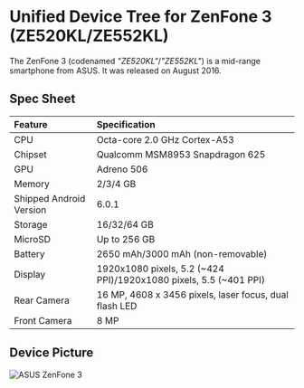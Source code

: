 # Unified Device Tree for ZenFone 3 (ZE520KL/ZE552KL)

The ZenFone 3 (codenamed _"ZE520KL"_/_"ZE552KL"_) is a mid-range smartphone from ASUS.
It was released on August 2016.

## Spec Sheet

| Feature                 | Specification                                                      |
| :---------------------- | :----------------------------------------------------------------- |
| CPU                     | Octa-core 2.0 GHz Cortex-A53                                       |
| Chipset                 | Qualcomm MSM8953 Snapdragon 625                                    |
| GPU                     | Adreno 506                                                         |
| Memory                  | 2/3/4 GB                                                           |
| Shipped Android Version | 6.0.1                                                              |
| Storage                 | 16/32/64 GB                                                        |
| MicroSD                 | Up to 256 GB                                                       |
| Battery                 | 2650 mAh/3000 mAh (non-removable)                                  |
| Display                 | 1920x1080 pixels, 5.2 (~424 PPI)/1920x1080 pixels, 5.5 (~401 PPI)  |
| Rear Camera             | 16 MP, 4608 x 3456 pixels, laser focus, dual flash LED             |
| Front Camera            | 8 MP                                                               |

## Device Picture

![ASUS ZenFone 3](https://gloimg.gbtcdn.com/soa/gb/pdm-product-pic/Electronic/2016/09/03/goods_img_big-v1/20160903115113_35774.jpg "ASUS ZenFone 3")
